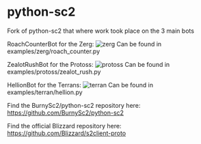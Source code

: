 # python-sc2
Fork of python-sc2 that where work took place on the 3 main bots

RoachCounterBot for the Zerg: 
![zerg](https://user-images.githubusercontent.com/57527630/123119589-93a2a180-d43b-11eb-86c8-ae6a51b8c7d9.jpg)
Can be found in examples/zerg/roach_counter.py

ZealotRushBot for the Protoss:
![protoss](https://user-images.githubusercontent.com/57527630/123119933-d5cbe300-d43b-11eb-898d-087b0310eba7.jpg)
Can be found in examples/protoss/zealot_rush.py

HellionBot for the Terrans:
![terran](https://user-images.githubusercontent.com/57527630/123119282-49212500-d43b-11eb-8dd9-0d320a30ec13.jpg)
Can be found in examples/terran/hellion.py

Find the BurnySc2/python-sc2 repository here:
https://github.com/BurnySc2/python-sc2

Find the official Blizzard repository here:
https://github.com/Blizzard/s2client-proto

